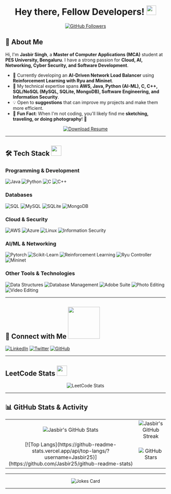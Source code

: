 <h1 align="center"> Hey there, Fellow Developers! <img src="https://raw.githubusercontent.com/MartinHeinz/MartinHeinz/master/wave.gif" width="30px"></h1>

<p align="center">
<a href="https://github.com/Jasbir25">
  <img src="https://img.shields.io/github/followers/Jasbir25?label=Follow&style=social" alt="GitHub Followers"/>
</a>
</p>

## 🚀 About Me

Hi, I'm **Jasbir Singh**, a **Master of Computer Applications (MCA)** student at **PES University, Bengaluru**. I have a strong passion for **Cloud, AI, Networking, Cyber Security, and Software Development**.

- 🔭 Currently developing an **AI-Driven Network Load Balancer** using **Reinforcement Learning with Ryu and Mininet**.
- 🌱 My technical expertise spans **AWS, Java, Python (AI-ML), C, C++, SQL/NoSQL (MySQL, SQLite, MongoDB), Software Engineering, and Information Security**.
- 💡 Open to **suggestions** that can improve my projects and make them more efficient.
- 🎨 **Fun Fact**: When I'm not coding, you'll likely find me **sketching, traveling, or doing photography**! 📸
<p align="center">
  <a href="https://drive.google.com/file/d/1ME1Cb1CIYJHrOxQg6i3QnALj90s2vxba/view?usp=sharing" target="_blank">
    <img src="https://img.shields.io/badge/Download-Resume-blue?style=for-the-badge&logo=googledrive&logoColor=white" alt="Download Resume" />
  </a>
</p>

---

## 🛠️ Tech Stack <img src="https://media2.giphy.com/media/QssGEmpkyEOhBCb7e1/giphy.gif?cid=ecf05e47a0n3gi1bfqntqmob8g9aid1oyj2wr3ds3mg700bl&rid=giphy.gif" width="32px">

### **Programming & Development**
![Java](https://img.shields.io/badge/Java-ED8B00?style=flat&logo=java&logoColor=white)
![Python](https://img.shields.io/badge/Python-3776AB?style=flat&logo=python&logoColor=white)
![C](https://img.shields.io/badge/C-00599C?style=flat&logo=c&logoColor=white)
![C++](https://img.shields.io/badge/C++-00599C?style=flat&logo=c%2B%2B&logoColor=white)

### **Databases**
![SQL](https://img.shields.io/badge/SQL-CC2927?style=flat&logo=microsoft-sql-server&logoColor=white)
![MySQL](https://img.shields.io/badge/MySQL-4479A1?style=flat&logo=mysql&logoColor=white)
![SQLite](https://img.shields.io/badge/SQLite-003B57?style=flat&logo=sqlite&logoColor=white)
![MongoDB](https://img.shields.io/badge/MongoDB-4EA94B?style=flat&logo=mongodb&logoColor=white)

### **Cloud & Security**
![AWS](https://img.shields.io/badge/AWS-232F3E?style=flat&logo=amazon-aws&logoColor=white)
![Azure](https://img.shields.io/badge/Azure-0078D4?style=flat&logo=microsoft-azure&logoColor=white)
![Linux](https://img.shields.io/badge/Linux-FCC624?style=flat&logo=linux&logoColor=black)
![Information Security](https://img.shields.io/badge/Security-0078D4?style=flat&logo=microsoft&logoColor=white)

### **AI/ML & Networking**
![Pytorch](https://img.shields.io/badge/PyTorch-EE4C2C?style=flat&logo=pytorch&logoColor=white)
![Scikit-Learn](https://img.shields.io/badge/Scikit%20Learn-F7931E?style=flat&logo=scikit-learn&logoColor=white)
![Reinforcement Learning](https://img.shields.io/badge/Reinforcement%20Learning-%23F37626.svg?style=flat&logo=deepmind&logoColor=white)
![Ryu Controller](https://img.shields.io/badge/Ryu-004080?style=flat&logo=ryu&logoColor=white)
![Mininet](https://img.shields.io/badge/Mininet-1572B6?style=flat&logo=mininet&logoColor=white)

### **Other Tools & Technologies**
![Data Structures](https://img.shields.io/badge/Data%20Structures-0078D4?style=flat&logo=microsoft&logoColor=white)
![Database Management](https://img.shields.io/badge/Database%20Management-CC2927?style=flat&logo=microsoft-sql-server&logoColor=white)
![Adobe Suite](https://img.shields.io/badge/Adobe%20Suite-FF0000?style=flat&logo=adobe&logoColor=white)
![Photo Editing](https://img.shields.io/badge/Photo%20Editing-FFDD00?style=flat&logo=adobe-lightroom&logoColor=black)
![Video Editing](https://img.shields.io/badge/Video%20Editing-0078D4?style=flat&logo=adobe-premiere-pro&logoColor=white)

---

## 📡 Connect with Me <img src='https://raw.githubusercontent.com/ShahriarShafin/ShahriarShafin/main/Assets/handshake.gif' width="100px">

[![LinkedIn](https://img.shields.io/badge/LinkedIn-0077B5?style=flat&logo=linkedin&logoColor=white)](https://www.linkedin.com/in/jasbir-singh-b25640203)
[![Twitter](https://img.shields.io/badge/Twitter-1DA1F2?style=flat&logo=twitter&logoColor=white)](https://www.x.com/Jasbir_25)
[![GitHub](https://img.shields.io/badge/GitHub-181717?style=flat&logo=github&logoColor=white)](https://www.github.com/Jasbir25)

---

<h2> LeetCode Stats <img src="https://leetcode.com/static/images/LeetCode_logo.png" width=32px> </h2>
<p align='center'>
<img src="https://leetcard.jacoblin.cool/jASBIR25?theme=dark&font=Monospace" alt="LeetCode Stats">
</p>

---

## 📊 GitHub Stats & Activity

<p align="center">
  <table>
    <tr>
      <td align="center">
        <img src="https://github-readme-stats.vercel.app/api?username=Jasbir25&show_icons=true&theme=tokyonight" alt="Jasbir's GitHub Stats" />
      </td>
      <td align="center">
        <img src="https://github-readme-streak-stats.herokuapp.com/?user=Jasbir25&theme=tokyonight" alt="Jasbir's GitHub Streak" />
      </td>
    </tr>
    <tr>
      <td align="center">
        [![Top Langs](https://github-readme-stats.vercel.app/api/top-langs/?username=Jasbir25)](https://github.com/Jasbir25/github-readme-stats)
      </td>
      <td align="center">
        <img src="https://github-readme-stats.vercel.app/api?username=Jasbir25&show_icons=true&locale=en&count_private=true&hide_rank=true&custom_title=My%20GitHub%20Stats&disable_animations=true&theme=tokyonight" alt="GitHub Stars" />
      </td>
    </tr>
  </table>
</p>

---

<p align="center">
  <img src="https://readme-jokes.vercel.app/api?theme=tokyonight" alt="Jokes Card" />
</p>

---
